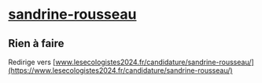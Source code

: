 # [sandrine-rousseau](https://nouveau-front-populaire-legislatives-2024.fr/sandrine-rousseau)

## Rien à faire
Redirige vers [www.lesecologistes2024.fr/candidature/sandrine-rousseau/](https://www.lesecologistes2024.fr/candidature/sandrine-rousseau/)